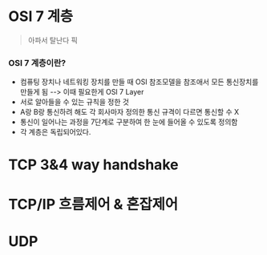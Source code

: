 # OSI 7 계층

> 아파서 탈난다 픽

### OSI 7 계층이란?

- 컴퓨팅 장치나 네트워킹 장치를 만들 때 OSI 참조모델을 참조애서 모든 통신장치를 만들게 됨 --> 이때 필요한게 OSI 7 Layer
- 서로 알아들을 수 있는 규칙을 정한 것
- A랑 B랑 통신하려 해도 각 회사마자 정의한 통신 규격이 다르면 통신할 수 X
- 통신이 일어나는 과정을 7단계로 구분하여 한 눈에 들어올 수 있도록 정의함
- 각 계층은 독립되어있다.





# TCP 3&4 way handshake







# TCP/IP 흐름제어 & 혼잡제어





# UDP





